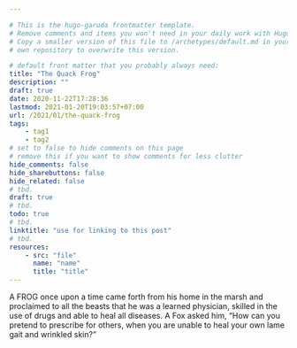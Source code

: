 ```yaml
---

# This is the hugo-garuda frontmatter template.
# Remove comments and items you won't need in your daily work with Hugo.
# Copy a smaller version of this file to /archetypes/default.md in your
# own repository to overwrite this version.

# default front matter that you probably always need:
title: "The Quack Frog"
description: ""
draft: true
date: 2020-11-22T17:28:36
lastmod: 2021-01-20T19:03:57+07:00
url: /2021/01/the-quack-frog
tags:
    - tag1
    - tag2
# set to false to hide comments on this page
# remove this if you want to show comments for less clutter
hide_comments: false
hide_sharebuttons: false
hide_related: false
# tbd.
draft: true
# tbd.
todo: true
# tbd.
linktitle: "use for linking to this post"
# tbd.
resources:
    - src: "file"
      name: "name"
      title: "title"
---
```

A FROG once upon a time came forth from his home in the marsh and proclaimed to all the beasts that he was a learned physician, skilled in the use of drugs and able to heal all diseases. A Fox asked him, “How can you pretend to prescribe for others, when you are unable to heal your own lame gait and wrinkled skin?”
